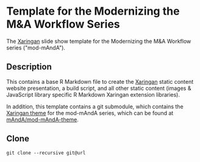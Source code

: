 # Template for the Modernizing the M&A Workflow Series
The [Xaringan](https://github.com/yihui/xaringan) slide show template for the Modernizing the M&A Workflow series ("mod-mAndA"). 

## Description
This contains a base R Markdown file to create the [Xaringan](https://github.com/yihui/xaringan) static content website presentation, a build script, and all other static content (images & JavaScript library specific R Markdown Xaringan extension libraries). 

In addition, this template contains a git submodule, which contains the [Xaringan theme](https://github.com/yihui/xaringan/wiki/Themes) for the mod-mAndA series, which can be found at [mAndA/mod-mAndA-theme](https://esgovcloud.com/mAndA/mod-mAndA-theme).

## Clone

`git clone --recursive git@url`
